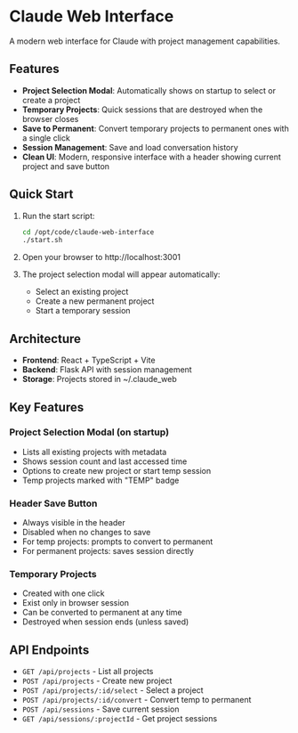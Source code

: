 # Claude Web Interface

A modern web interface for Claude with project management capabilities.

## Features

- **Project Selection Modal**: Automatically shows on startup to select or create a project
- **Temporary Projects**: Quick sessions that are destroyed when the browser closes
- **Save to Permanent**: Convert temporary projects to permanent ones with a single click
- **Session Management**: Save and load conversation history
- **Clean UI**: Modern, responsive interface with a header showing current project and save button

## Quick Start

1. Run the start script:
   ```bash
   cd /opt/code/claude-web-interface
   ./start.sh
   ```

2. Open your browser to http://localhost:3001

3. The project selection modal will appear automatically:
   - Select an existing project
   - Create a new permanent project
   - Start a temporary session

## Architecture

- **Frontend**: React + TypeScript + Vite
- **Backend**: Flask API with session management
- **Storage**: Projects stored in ~/.claude_web

## Key Features

### Project Selection Modal (on startup)
- Lists all existing projects with metadata
- Shows session count and last accessed time
- Options to create new project or start temp session
- Temp projects marked with "TEMP" badge

### Header Save Button
- Always visible in the header
- Disabled when no changes to save
- For temp projects: prompts to convert to permanent
- For permanent projects: saves session directly

### Temporary Projects
- Created with one click
- Exist only in browser session
- Can be converted to permanent at any time
- Destroyed when session ends (unless saved)

## API Endpoints

- `GET /api/projects` - List all projects
- `POST /api/projects` - Create new project
- `POST /api/projects/:id/select` - Select a project
- `POST /api/projects/:id/convert` - Convert temp to permanent
- `POST /api/sessions` - Save current session
- `GET /api/sessions/:projectId` - Get project sessions